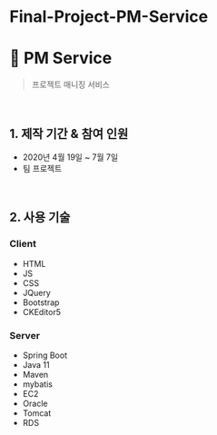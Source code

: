 # Final-Project-PM-Service

# :pushpin: PM Service
>프로젝트 매니징 서비스 
>  

</br>

## 1. 제작 기간 & 참여 인원
- 2020년 4월 19일 ~ 7월 7일
- 팀 프로젝트

</br>

## 2. 사용 기술
### Client

- HTML
- JS
- CSS
- JQuery
- Bootstrap
- CKEditor5

### Server
- Spring Boot
- Java 11
- Maven
- mybatis
- EC2
- Oracle
- Tomcat
- RDS
</br>

</details>

</br>

